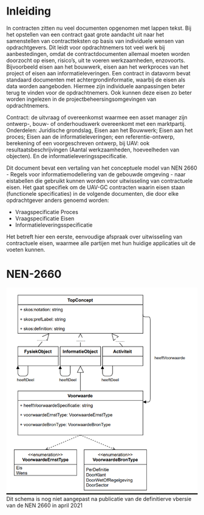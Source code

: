 # Inleiding

In contracten zitten nu veel documenten opgenomen met lappen tekst. Bij het opstellen van een contract gaat grote aandacht uit naar het samenstellen van contractteksten op basis van individuele wensen van opdrachtgevers. Dit leidt voor opdrachtnemers tot veel werk bij aanbestedingen, omdat de contractdocumenten allemaal moeten worden doorzocht op eisen, risico’s, uit te voeren werkzaamheden, enzovoorts. Bijvoorbeeld eisen aan het bouwwerk, eisen aan het werkproces van het project of eisen aan informatieleveringen. Een contract in datavorm bevat standaard documenten met achtergrondinformatie, waarbij de eisen als data worden aangeboden. Hiermee zijn individuele aanpassingen beter terug te vinden voor de opdrachtnemers. Ook kunnen deze eisen zo beter worden ingelezen in de projectbeheersingsomgevingen van opdrachtnemers.

Contract: de uitvraag of overeenkomst waarmee een asset manager zijn ontwerp-, bouw- of onderhoudswerk overeenkomt met een marktpartij.
Onderdelen: Juridische grondslag, Eisen aan het Bouwwerk; Eisen aan het proces; Eisen aan de informatieleveringen; een referentie-ontwerp, berekening of een voorgeschreven ontwerp, bij UAV: ook resultaatsbeschrijvingen (Aantal werkzaamheden, hoeveelheden van objecten). En de informatieleveringsspecificatie.

Dit document bevat een vertaling van het conceptuele model van NEN 2660 - Regels voor informatiemodellering van de gebouwde omgeving - naar eistabellen die gebruikt kunnen worden voor uitwisseling van contractuele eisen. Het gaat specifiek om de UAV-GC contracten waarin eisen staan (functionele specificaties) in de volgende documenten, die door elke opdrachtgever anders genoemd worden:
-	Vraagspecificatie Proces
-	Vraagspecificatie Eisen
-	Informatieleveringsspecificatie

Het betreft hier een eerste, eenvoudige afspraak over uitwisseling van contractuele eisen, waarmee alle partijen met hun huidige applicaties uit de voeten kunnen.



# NEN-2660


![UML Schema van een deel van de NEN 2660 voor toepassing op uitwisseling van contractuele eisen](./media/NEN-2660-UML-Schema-ContractueleEisen.png "UML Schema van een deel van de NEN 2660 voor toepassing op uitwisseling van contractuele eisen")
Dit schema is nog niet aangepast na publicatie van de definitierve vbersie van de NEN 2660 in april 2021

